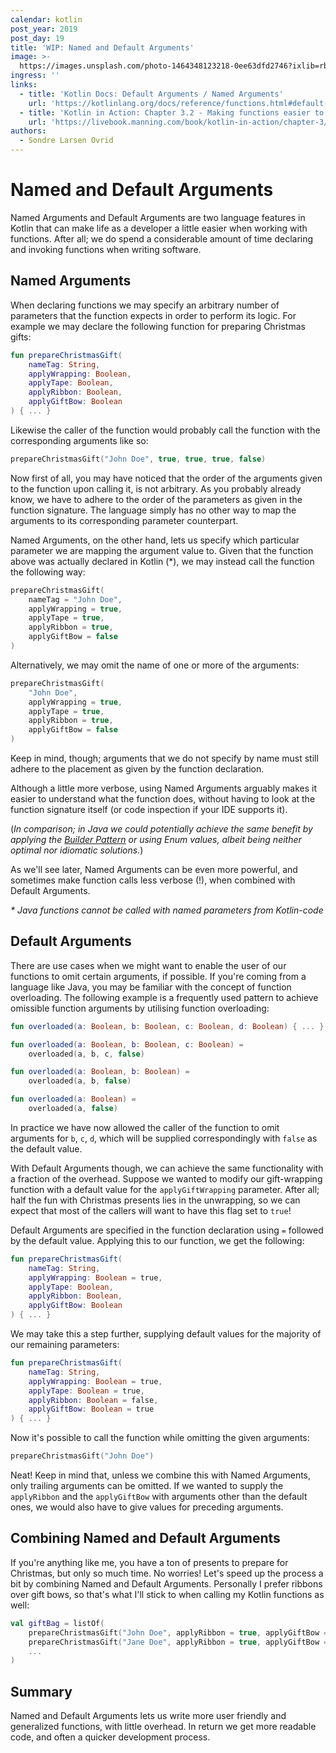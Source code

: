 ```yaml
---
calendar: kotlin
post_year: 2019
post_day: 19
title: 'WIP: Named and Default Arguments'
image: >-
  https://images.unsplash.com/photo-1464348123218-0ee63dfd2746?ixlib=rb-1.2.1&ixid=eyJhcHBfaWQiOjEyMDd9&auto=format&fit=crop&w=2328&q=80
ingress: ''
links:
  - title: 'Kotlin Docs: Default Arguments / Named Arguments'
    url: 'https://kotlinlang.org/docs/reference/functions.html#default-arguments'
  - title: 'Kotlin in Action: Chapter 3.2 - Making functions easier to call'
    url: 'https://livebook.manning.com/book/kotlin-in-action/chapter-3/23'
authors:
  - Sondre Larsen Ovrid
---
```

# Named and Default Arguments

Named Arguments and Default Arguments are two language features in Kotlin that can make life as a developer a little easier when working with functions. After all; we do spend a considerable amount of time declaring and invoking functions when writing software.

## Named Arguments

When declaring functions we may specify an arbitrary number of parameters that the function expects in order to perform its logic. For example we may declare the following function for preparing Christmas gifts:

```kotlin
fun prepareChristmasGift(
    nameTag: String, 
    applyWrapping: Boolean, 
    applyTape: Boolean, 
    applyRibbon: Boolean, 
    applyGiftBow: Boolean
) { ... }
```

Likewise the caller of the function would probably call the function with the corresponding arguments like so:

```kotlin
prepareChristmasGift("John Doe", true, true, true, false)
```

Now first of all, you may have noticed that the order of the arguments given to the function upon calling it, is not arbitrary. As you probably already know, we have to adhere to the order of the parameters as given in the function signature. The language simply has no other way to map the arguments to its corresponding parameter counterpart.

Named Arguments, on the other hand, lets us specify which particular parameter we are mapping the argument value to. Given that the function above was actually declared in Kotlin (*), we may instead call the function the following way:

```kotlin
prepareChristmasGift(
    nameTag = "John Doe", 
    applyWrapping = true, 
    applyTape = true, 
    applyRibbon = true, 
    applyGiftBow = false
)
```

Alternatively, we may omit the name of one or more of the arguments:

```kotlin
prepareChristmasGift(
    "John Doe", 
    applyWrapping = true, 
    applyTape = true, 
    applyRibbon = true, 
    applyGiftBow = false
)
```

Keep in mind, though; arguments that we do not specify by name must still adhere to the placement as given by the function declaration.

Although a little more verbose, using Named Arguments arguably makes it easier to understand what the function does, without having to look at the function signature itself (or code inspection if your IDE supports it).

(_In comparison; in Java we could potentially achieve the same benefit by applying the_ [_Builder Pattern_](https://en.wikipedia.org/wiki/Builder_pattern) _or using Enum values, albeit being neither optimal nor idiomatic solutions._)

As we'll see later, Named Arguments can be even more powerful, and sometimes make function calls less verbose (!), when combined with Default Arguments.

_\* Java functions cannot be called with named parameters from Kotlin-code_

## Default Arguments

There are use cases when we might want to enable the user of our functions to omit certain arguments, if possible. If you're coming from a language like Java, you may be familiar with the concept of function overloading. The following example is a frequently used pattern to achieve omissible function arguments by utilising function overloading:

```kotlin
fun overloaded(a: Boolean, b: Boolean, c: Boolean, d: Boolean) { ... }

fun overloaded(a: Boolean, b: Boolean, c: Boolean) =
    overloaded(a, b, c, false)

fun overloaded(a: Boolean, b: Boolean) =
    overloaded(a, b, false)

fun overloaded(a: Boolean) =
    overloaded(a, false)
```

In practice we have now allowed the caller of the function to omit arguments for `b`, `c`, `d`, which will be supplied correspondingly with `false` as the default value.

With Default Arguments though, we can achieve the same functionality with a fraction of the overhead. Suppose we wanted to modify our gift-wrapping function with a default value for the `applyGiftWrapping` parameter. After all; half the fun with Christmas presents lies in the unwrapping, so we can expect that most of the callers will want to have this flag set to `true`!

Default Arguments are specified in the function declaration using `=` followed by the default value. Applying this to our function, we get the following:

```kotlin
fun prepareChristmasGift(
    nameTag: String, 
    applyWrapping: Boolean = true, 
    applyTape: Boolean, 
    applyRibbon: Boolean, 
    applyGiftBow: Boolean
) { ... }
```

We may take this a step further, supplying default values for the majority of our remaining parameters:

```kotlin
fun prepareChristmasGift(
    nameTag: String, 
    applyWrapping: Boolean = true, 
    applyTape: Boolean = true, 
    applyRibbon: Boolean = false, 
    applyGiftBow: Boolean = true
) { ... }
```

Now it's possible to call the function while omitting the given arguments:

```kotlin
prepareChristmasGift("John Doe")
```

Neat! Keep in mind that, unless we combine this with Named Arguments, only trailing arguments can be omitted. If we wanted to supply the `applyRibbon` and the `applyGiftBow` with arguments other than the default ones, we would also have to give values for preceding arguments.

## Combining Named and Default Arguments

​If you're anything like me, you have a ton of presents to prepare for Christmas, but only so much time. No worries! Let's speed up the process a bit by combining Named and Default Arguments. Personally I prefer ribbons over gift bows, so that's what I'll stick to when calling my Kotlin functions as well:

```kotlin
val giftBag = listOf(
    prepareChristmasGift("John Doe", applyRibbon = true, applyGiftBow = false),
    prepareChristmasGift("Jane Doe", applyRibbon = true, applyGiftBow = false)
    ...
)
```

## Summary

​Named and Default Arguments lets us write more user friendly and generalized functions, with little overhead. In return we get more readable code, and often a quicker development process.
